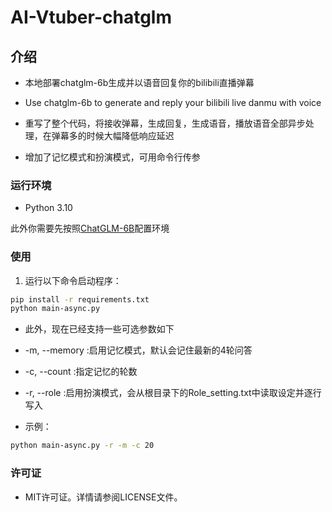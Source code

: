 # **AI-Vtuber-chatglm**

## **介绍**
- 本地部署chatglm-6b生成并以语音回复你的bilibili直播弹幕 

- Use chatglm-6b to generate and reply your bilibili live danmu with voice

- 重写了整个代码，将接收弹幕，生成回复，生成语音，播放语音全部异步处理，在弹幕多的时候大幅降低响应延迟

- 增加了记忆模式和扮演模式，可用命令行传参

### 运行环境
- Python 3.10

 此外你需要先按照[ChatGLM-6B](https://github.com/THUDM/ChatGLM-6B)配置环境
 
### 使用
1. 运行以下命令启动程序：
```bash
pip install -r requirements.txt
python main-async.py
```

- 此外，现在已经支持一些可选参数如下

-  -m, --memory :启用记忆模式，默认会记住最新的4轮问答
-  -c, --count  :指定记忆的轮数
-  -r, --role   :启用扮演模式，会从根目录下的Role_setting.txt中读取设定并逐行写入

- 示例：
```bash
python main-async.py -r -m -c 20
```


### 许可证
- MIT许可证。详情请参阅LICENSE文件。

